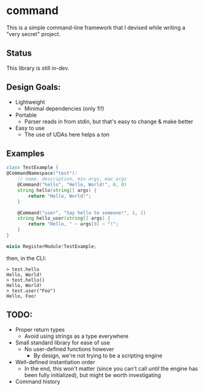 # command
This is a simple command-line framework that I devised while writing a "very secret" project.

## Status
This library is still in-dev.

## Design Goals:
- Lightweight
    - Minimal dependencies (only 1!!)
- Portable
    - Parser reads in from stdin, but that's easy to change & make better
- Easy to use
    - The use of UDAs here helps a *ton*
## Examples
```d
class TestExample {
@CommandNamespace("test"):
    // name, description, min args, max args
    @Command("hello", "Hello, World!", 0, 0)
    string hello(string[] args) {
        return "Hello, World!";
    }

    @Command("user", "Say hello to someone!", 1, 1)
    string hello_user(string[] args) {
        return "Hello, " ~ args[0] ~ "!";
    }
}

mixin RegisterModule!TestExample;
```
then, in the CLI:
```
> test.hello
Hello, World!
> test.hello()
Hello, World!
> test.user("Foo")
Hello, Foo!
```
## TODO:
- Proper return types
    - Avoid using strings as a type everywhere
- Small standard library for ease of use
    - No user-defined functions however
        - By design, we're not trying to be a scripting engine
- Well-defined instantiation order
    - In the end, this won't matter (since you can't call *until* the engine has been fully initialized), but might be worth investigating
- Command history
